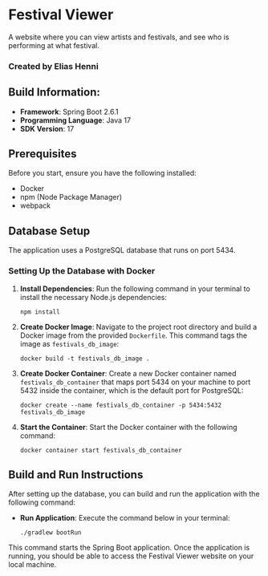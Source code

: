 # Festival Viewer
A website where you can view artists and festivals, and see who is performing at what festival.

### Created by Elias Henni

## Build Information:

- **Framework**: Spring Boot 2.6.1
- **Programming Language**: Java 17
- **SDK Version**: 17

## Prerequisites
Before you start, ensure you have the following installed:
- Docker
- npm (Node Package Manager)
- webpack

## Database Setup
The application uses a PostgreSQL database that runs on port 5434.

### Setting Up the Database with Docker

1. **Install Dependencies**: Run the following command in your terminal to install the necessary Node.js dependencies:

    ```shell
    npm install
    ```

2. **Create Docker Image**: Navigate to the project root directory and build a Docker image from the provided `Dockerfile`. This command tags the image as `festivals_db_image`:

    ```shell
    docker build -t festivals_db_image .
    ```

3. **Create Docker Container**: Create a new Docker container named `festivals_db_container` that maps port 5434 on your machine to port 5432 inside the container, which is the default port for PostgreSQL:

    ```shell
    docker create --name festivals_db_container -p 5434:5432 festivals_db_image
    ```

4. **Start the Container**: Start the Docker container with the following command:

    ```shell
    docker container start festivals_db_container
    ```

## Build and Run Instructions

After setting up the database, you can build and run the application with the following command:

- **Run Application**: Execute the command below in your terminal:

    ```shell
    ./gradlew bootRun
    ```

This command starts the Spring Boot application. Once the application is running, you should be able to access the Festival Viewer website on your local machine.
